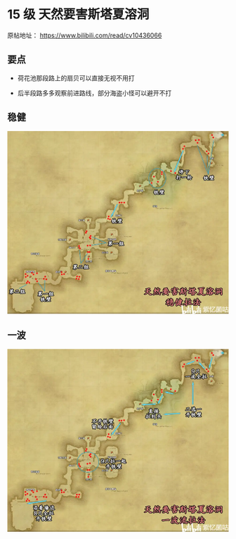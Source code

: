 <!-- docs/duty_4/天然要害斯塔夏溶洞.md -->

# 15 级 天然要害斯塔夏溶洞

原帖地址： https://www.bilibili.com/read/cv10436066

## 要点

-   荷花池那段路上的扇贝可以直接无视不用打

-   后半段路多多观察前进路线，部分海盗小怪可以避开不打

## 稳健

![稳健拉法](../assets/15-tryh-wenjian.webp)

## 一波

![一波拉法](../assets/15-tryh-yibo.webp)
